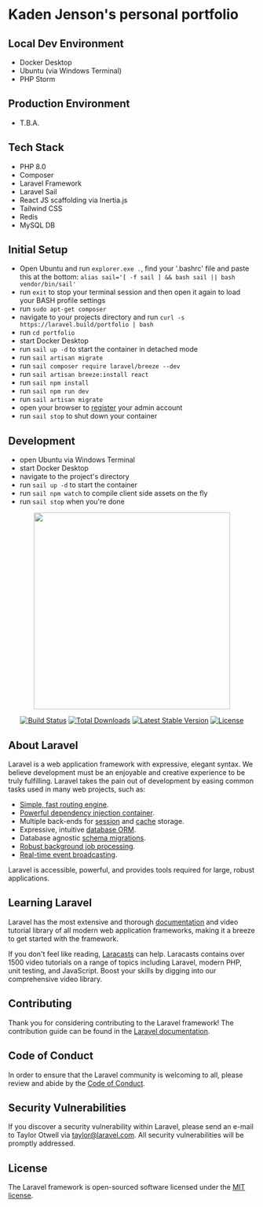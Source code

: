 # Kaden Jenson's personal portfolio

## Local Dev Environment
- Docker Desktop
- Ubuntu (via Windows Terminal)
- PHP Storm

## Production Environment
- T.B.A.

## Tech Stack
- PHP 8.0
- Composer
- Laravel Framework
- Laravel Sail
- React JS scaffolding via Inertia.js
- Tailwind CSS
- Redis
- MySQL DB

## Initial Setup
- Open Ubuntu and run `explorer.exe .`, find your '.bashrc' file and paste this at the bottom: `alias sail='[ -f sail ] && bash sail || bash vendor/bin/sail'`
- run `exit` to stop your terminal session and then open it again to load your BASH profile settings
- run `sudo apt-get composer`
- navigate to your projects directory and run `curl -s https://laravel.build/portfolio | bash`
- run `cd portfolio`
- start Docker Desktop
- run `sail up -d` to start the container in detached mode
- run `sail artisan migrate`
- run `sail composer require laravel/breeze --dev`
- run `sail artisan breeze:install react`
- run `sail npm install`
- run `sail npm run dev`
- run `sail artisan migrate`
- open your browser to [register](http://localhost/register) your admin account
- run `sail stop` to shut down your container

## Development
- open Ubuntu via Windows Terminal
- start Docker Desktop
- navigate to the project's directory
- run `sail up -d` to start the container
- run `sail npm watch` to compile client side assets on the fly
- run `sail stop` when you're done


<p align="center"><a href="https://laravel.com" target="_blank"><img src="https://raw.githubusercontent.com/laravel/art/master/logo-lockup/5%20SVG/2%20CMYK/1%20Full%20Color/laravel-logolockup-cmyk-red.svg" width="400"></a></p>

<p align="center">
<a href="https://travis-ci.org/laravel/framework"><img src="https://travis-ci.org/laravel/framework.svg" alt="Build Status"></a>
<a href="https://packagist.org/packages/laravel/framework"><img src="https://img.shields.io/packagist/dt/laravel/framework" alt="Total Downloads"></a>
<a href="https://packagist.org/packages/laravel/framework"><img src="https://img.shields.io/packagist/v/laravel/framework" alt="Latest Stable Version"></a>
<a href="https://packagist.org/packages/laravel/framework"><img src="https://img.shields.io/packagist/l/laravel/framework" alt="License"></a>
</p>

## About Laravel

Laravel is a web application framework with expressive, elegant syntax. We believe development must be an enjoyable and creative experience to be truly fulfilling. Laravel takes the pain out of development by easing common tasks used in many web projects, such as:

- [Simple, fast routing engine](https://laravel.com/docs/routing).
- [Powerful dependency injection container](https://laravel.com/docs/container).
- Multiple back-ends for [session](https://laravel.com/docs/session) and [cache](https://laravel.com/docs/cache) storage.
- Expressive, intuitive [database ORM](https://laravel.com/docs/eloquent).
- Database agnostic [schema migrations](https://laravel.com/docs/migrations).
- [Robust background job processing](https://laravel.com/docs/queues).
- [Real-time event broadcasting](https://laravel.com/docs/broadcasting).

Laravel is accessible, powerful, and provides tools required for large, robust applications.

## Learning Laravel

Laravel has the most extensive and thorough [documentation](https://laravel.com/docs) and video tutorial library of all modern web application frameworks, making it a breeze to get started with the framework.

If you don't feel like reading, [Laracasts](https://laracasts.com) can help. Laracasts contains over 1500 video tutorials on a range of topics including Laravel, modern PHP, unit testing, and JavaScript. Boost your skills by digging into our comprehensive video library.

## Contributing

Thank you for considering contributing to the Laravel framework! The contribution guide can be found in the [Laravel documentation](https://laravel.com/docs/contributions).

## Code of Conduct

In order to ensure that the Laravel community is welcoming to all, please review and abide by the [Code of Conduct](https://laravel.com/docs/contributions#code-of-conduct).

## Security Vulnerabilities

If you discover a security vulnerability within Laravel, please send an e-mail to Taylor Otwell via [taylor@laravel.com](mailto:taylor@laravel.com). All security vulnerabilities will be promptly addressed.

## License

The Laravel framework is open-sourced software licensed under the [MIT license](https://opensource.org/licenses/MIT).
